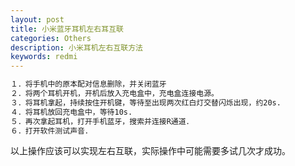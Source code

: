 ```yaml
---
layout: post
title: 小米蓝牙耳机左右耳互联
categories: Others
description: 小米耳机左右互联方法
keywords: redmi
---
```

```html
１．将手机中的原本配对信息删除，并关闭蓝牙
２．将两个耳机开机，开机后放入充电盒中，充电盒连接电源。
３．将耳机拿起，持续按住开机键，等待至出现两次红白灯交替闪烁出现，约20s.
４．将耳机放回充电盒中，等待10s.
５．再次拿起耳机，打开手机蓝牙，搜索并连接R通道．
６．打开软件测试声音．
```
以上操作应该可以实现左右互联，实际操作中可能需要多试几次才成功。

